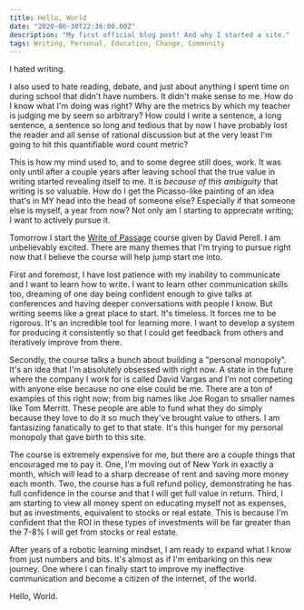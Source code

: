 ```yaml
---
title: Hello, World
date: "2020-06-30T22:36:00.00Z"
description: "My first official blog post! And why I started a site."
tags: Writing, Personal, Education, Change, Community
---
```


I hated writing.

I also used to hate reading, debate, and just about anything I spent time on during school that didn't have numbers. It didn't make sense to me. How do I know what I'm doing was right? Why are the metrics by which my teacher is judging me by seem so arbitrary? How could I write a sentence, a long sentence, a sentence so long and tedious that by now I have probably lost the reader and all sense of rational discussion but at the very least I'm going to hit this quantifiable word count metric?

This is how my mind used to, and to some degree still does, work. It was only until after a couple years after leaving school that the true value in writing started revealing itself to me. It is _because of this ambiguity_ that writing is so valuable. How do I get the Picasso-like painting of an idea that's in MY head into the head of someone else? Especially if that someone else is myself, a year from now? Not only am I starting to appreciate writing; I want to actively pursue it.

Tomorrow I start the [Write of Passage](https://writeofpassage.school/) course given by David Perell. I am unbelievably excited. There are many themes that I'm trying to pursue right now that I believe the course will help jump start me into.

First and foremost, I have lost patience with my inability to communicate and I want to learn how to write. I want to learn other communication skills too, dreaming of one day being confident enough to give talks at conferences and having deeper conversations with people I know. But writing seems like a great place to start. It's timeless. It forces me to be rigorous. It's an incredible tool for learning more. I want to develop a system for producing it consistently so that I could get feedback from others and iteratively improve from there.

Secondly, the course talks a bunch about building a "personal monopoly". It's an idea that I'm absolutely obsessed with right now. A state in the future where the company I work for is called David Vargas and I'm not competing with anyone else because no one else could be me. There are a ton of examples of this right now; from big names like Joe Rogan to smaller names like Tom Merritt. These people are able to fund what they do simply because they love to do it so much they've brought value to others. I am fantasizing fanatically to get to that state. It's this hunger for my personal monopoly that gave birth to this site.

The course is extremely expensive for me, but there are a couple things that encouraged me to pay it. One, I'm moving out of New York in exactly a month, which will lead to a sharp decrease of rent and saving more money each month. Two, the course has a full refund policy, demonstrating he has full confidence in the course and that I will get full value in return. Third, I am starting to view all money spent on educating myself not as expenses, but as investments, equivalent to stocks or real estate. This is because I'm confident that the ROI in these types of investments will be far greater than the 7-8% I will get from stocks or real estate.

After years of a robotic learning mindset, I am ready to expand what I know from just numbers and bits. It's almost as if I'm embarking on this new journey. One where I can finally start to improve my ineffective communication and become a citizen of the internet, of the world.

Hello, World.
